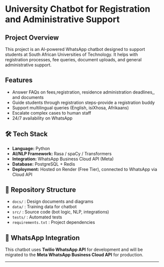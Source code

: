 # University Chatbot for Registration and Administrative Support

## Project Overview
This project is an AI-powered WhatsApp chatbot designed to support students at South African Universities of Technology. It helps with registration processes, fee queries, document uploads, and general administrative support. 

## Features
- Answer FAQs on fees,registration, residence administration deadlines,, and documents
- Guide students through registration steps-provide a registration buddy
- Support multilingual queries (English, isiXhosa, Afrikaans)
- Escalate complex cases to human staff
- 24/7 availability on WhatsApp

## 🛠️ Tech Stack
- **Language:** Python
- **AI/NLP Framework:** Rasa / spaCy / Transformers
- **Integration:** WhatsApp Business Cloud API (Meta)
- **Database:** PostgreSQL + Redis
- **Deployment:** Hosted on Render (Free Tier), connected to WhatsApp via Cloud API


## 📂 Repository Structure
- `docs/` : Design documents and diagrams
- `data/` : Training data for chatbot
- `src/` : Source code (bot logic, NLP, integrations)
- `tests/` : Automated tests
- `requirements.txt` : Project dependencies

## 🔗 WhatsApp Integration
This chatbot uses **Twilio WhatsApp API** for development and will be migrated to the **Meta WhatsApp Business Cloud API** for production.

---
